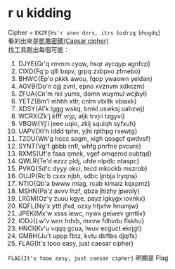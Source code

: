 # r u kidding
Cipher = `EKZF{Hs'r snnn dzrx, itrs bzdrzq bhogdq}`  
看的出來是[凱撒密碼(Caesar cipher)](https://zh.wikipedia.org/wiki/%E5%87%B1%E6%92%92%E5%AF%86%E7%A2%BC)  
找工具跑出每個可能：
1. DJYE{Gr'q rmmm cyqw, hsqr aycqyp agnfcp}
2. CIXD{Fq'p qlll bxpv, grpq zxbpxo zfmebo}
3. BHWC{Ep'o pkkk awou, fqop ywaown yeldan}
4. AGVB{Do'n ojjj zvnt, epno xvznvm xdkczm}
5. ZFUA{Cn'm niii yums, domn wuymul wcjbyl}
6. YETZ{Bm'l mhhh xtlr, cnlm vtxltk vbiaxk}
7. XDSY{Al'k lggg wskq, bmkl uswksj uahzwj}
8. WCRX{Zk'j kfff vrjp, aljk trvjri tzgyvi}
9. VBQW{Yj'i jeee uqio, zkij squiqh syfxuh}
10. UAPV{Xi'h iddd tphn, yjhi rpthpg rxewtg}
11. TZOU{Wh'g hccc sogm, xigh qosgof qwdvsf}
12. SYNT{Vg'f gbbb rnfl, whfg pnrfne pvcure}
13. RXMS{Uf'e faaa qmek, vgef omqemd oubtqd}
14. QWLR{Te'd ezzz pldj, ufde nlpdlc ntaspc}
15. PVKQ{Sd'c dyyy okci, tecd mkockb mszrob}
16. OUJP{Rc'b cxxx njbh, sdbc ljnbja lryqna}
17. NTIO{Qb'a bwww miag, rcab kimaiz kqxpmz}
18. MSHN{Pa'z avvv lhzf, qbza jhlzhy jpwoly}
19. LRGM{Oz'y zuuu kgye, payz igkygx iovnkx}
20. KQFL{Ny'x yttt jfxd, ozxy hfjxfw hnumjw}
21. JPEK{Mx'w xsss iewc, nywx geiwev gmtliv}
22. IODJ{Lw'v wrrr hdvb, mxvw fdhvdu flskhu}
23. HNCI{Kv'u vqqq gcua, lwuv ecguct ekrjgt}
24. GMBH{Ju't uppp fbtz, kvtu dbftbs djqifs}
25. FLAG{It's tooo easy, just caesar cipher}

`FLAG{It's tooo easy, just caesar cipher}` 明顯是 Flag
